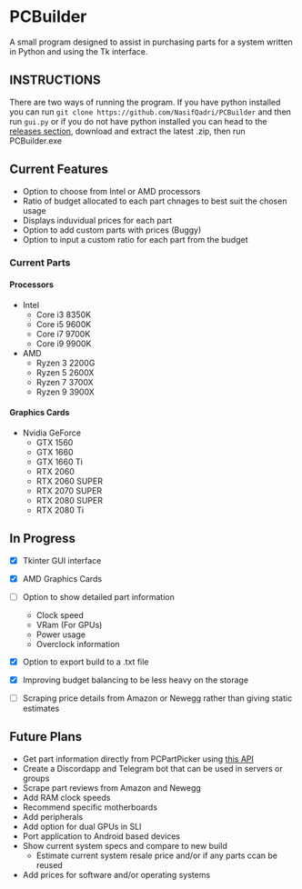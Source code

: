 # PCBuilder #

A small program designed to assist in purchasing parts for a system written in Python and using the Tk interface.




## INSTRUCTIONS ##

There are two ways of running the program. If you have python installed you can run `git clone https://github.com/NasifQadri/PCBuilder` and then run `gui.py` or if you do not have python installed you can head to the [releases section](https://github.com/NasifQadri/PCBuilder/releases), download and extract the latest .zip, then run PCBuilder.exe


## ##

## Current Features ##

* Option to choose from Intel or AMD processors
* Ratio of budget allocated to each part chnages to best suit the chosen usage
* Displays induvidual prices for each part 
* Option to add custom parts with prices (Buggy)
* Option to input a custom ratio for each part from the budget



### Current Parts ###

#### Processors ####

* Intel
  * Core i3 8350K
  * Core i5 9600K
  * Core i7 9700K
  * Core i9 9900K
* AMD
  * Ryzen 3 2200G
  * Ryzen 5 2600X
  * Ryzen 7 3700X
  * Ryzen 9 3900X
  
#### Graphics Cards ####

* Nvidia GeForce
  * GTX 1560
  * GTX 1660
  * GTX 1660 Ti
  * RTX 2060
  * RTX 2060 SUPER
  * RTX 2070 SUPER
  * RTX 2080 SUPER
  * RTX 2080 Ti
  
  
  
## In Progress ##
  
* [x] Tkinter GUI interface
* [x] AMD Graphics Cards
* [ ] Option to show detailed part information
  * Clock speed
  * VRam (For GPUs)
  * Power usage
  * Overclock information
* [x] Option to export build to a .txt file 
* [x] Improving budget balancing to be less heavy on the storage
* [ ] Scraping price details from Amazon or Newegg rather than giving static estimates
  
  
  
 ## Future Plans ##
 
* Get part information directly from PCPartPicker using [this API](https://pypi.org/project/pcpartpicker/)
* Create a Discordapp and Telegram bot that can be used in servers or groups
* Scrape part reviews from Amazon and Newegg
* Add RAM clock speeds
* Recommend specific motherboards
* Add peripherals
* Add option for dual GPUs in SLI
* Port application to Android based devices
* Show current system specs and compare to new build
  * Estimate current system resale price and/or if any parts ccan be reused
* Add prices for software and/or operating systems
